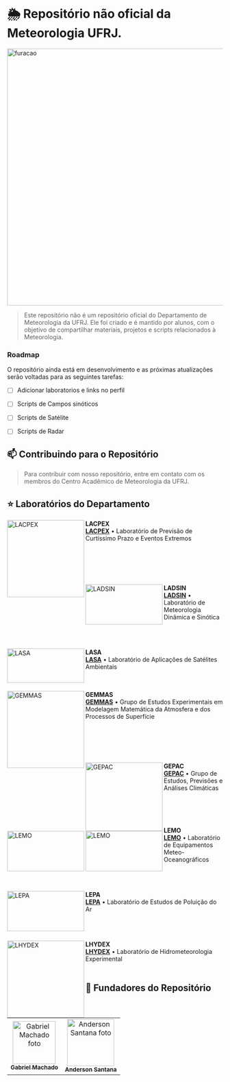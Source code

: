 # 🌦️ Repositório não oficial da Meteorologia UFRJ.

<img height=600em src="https://media.discordapp.net/attachments/1015759107220852826/1339010073699029044/file-KQAbv4hjVeGvbMpT3feCj3.png?ex=67ad29cf&is=67abd84f&hm=50074bd3f67615691596c4128bc1f05d48cd763852170d0f18f09b12a770c07b&=&format=webp&quality=lossless&width=671&height=671" alt="furacao">

> Este repositório não é um repositório oficial do Departamento de Meteorologia da UFRJ. Ele foi criado e é mantido por alunos, com o objetivo de compartilhar materiais, projetos e scripts relacionados à Meteorologia.


### Roadmap

O repositório ainda está em desenvolvimento e as próximas atualizações serão voltadas para as seguintes tarefas:


- [ ] Adicionar laboratorios e links no perfil
- [ ] Scripts de Campos sinóticos
- [ ] Scripts de Satélite
- [ ] Scripts de Radar


## 📫 Contribuindo para o Repositório

> Para contribuir com nosso repositório, entre em contato com os membros do Centro Acadêmico de Meteorologia da UFRJ.


## ⭐ Laboratórios do Departamento

[<img align="left" height="180px" width="180px" alt="LACPEX" src="https://meteorologia.igeo.ufrj.br/wp-content/uploads/2023/03/LACPEX-300x300.png"/>](https://github.com/lacpex)

**LACPEX** \
[**LACPEX**](https://github.com/lacpex) • Laboratório de Previsão de Curtíssimo Prazo e Eventos Extremos \
\
\
\
\
<br/>

[<img align="left" height="94px" width="180px" alt="LADSIN" src="https://lirp.cdn-website.com/73195942/dms3rep/multi/opt/LOGO-LADSIN--281-29-1fbe4d05-378w.png"/>](https://ladsin.com.br/)

**LADSIN** \
[**LADSIN**](https://ladsin.com.br/) • Laboratório de Meteorologia Dinâmica e Sinótica \
\
\
<br/>

[<img align="left" height="80px" width="180px" alt="LASA" src="https://meteorologia.igeo.ufrj.br/wp-content/uploads/2023/03/LASA-300x88.png"/>](https://lasa.ufrj.br/)

**LASA** \
[**LASA**](https://lasa.ufrj.br/) • Laboratório de Aplicações de Satélites Ambientais \
\
<br/>

<img align="left" height="180px" width="180px" alt="GEMMAS" src="https://meteorologia.igeo.ufrj.br/wp-content/uploads/2023/03/gemmas.jpg"/>

**GEMMAS** \
[**GEMMAS**](https://meteorologia.igeo.ufrj.br/departamento/laboratorios-de-pesquisa/) • Grupo de Estudos Experimentais em Modelagem Matemática da Atmosfera e dos Processos de Superfície \
\
\
\
\
<br/>

<img align="left" height="160px" width="180px" alt="GEPAC" src="https://meteorologia.igeo.ufrj.br/wp-content/uploads/2023/06/gepacnovo-edited.jpg"/>

**GEPAC** \
[**GEPAC**](https://meteorologia.igeo.ufrj.br/departamento/laboratorios-de-pesquisa/) • Grupo de Estudos, Previsões e Análises Climáticas \
\
\
\
<br/>

<img align="left" height="94px" width="180px" alt="LEMO" src="https://meteorologia.igeo.ufrj.br/wp-content/uploads/2023/03/logo_simcosta.png"/>
<img align="left" height="94px" width="180px" alt="LEMO" src="https://meteorologia.igeo.ufrj.br/wp-content/uploads/2023/03/logomovar-300x144.png"/>


**LEMO** \
[**LEMO**](https://simcosta.furg.br/home) • Laboratório de Equipamentos Meteo-Oceanográficos \
\
\
<br/>

<img align="left" height="94px" width="180px" alt="LEPA" src="https://meteorologia.igeo.ufrj.br/wp-content/uploads/2023/03/lepa-300x228.png"/>

**LEPA** \
[**LEPA**](https://meteorologia.igeo.ufrj.br/departamento/laboratorios-de-pesquisa/) • Laboratório de Estudos de Poluição do Ar \
\
\
<br/>

<img align="left" height="180px" width="180px" alt="LHYDEX" src="[https://meteorologia.igeo.ufrj.br/wp-content/uploads/2023/03/lhydex.png](https://lhydex.igeo.ufrj.br/)"/>

**LHYDEX** \
[**LHYDEX**](https://lhydex.igeo.ufrj.br/) • Laboratório de Hidrometeorologia Experimental \
<br/>

## 🤝 Fundadores do Repositório

<table>
  <tr>
    <td align="center">
      <a href="#" title="https://github.com/GHMachado">
        <img src="https://cdn.discordapp.com/attachments/630479813903122433/1339021786309726218/gabriel.jpg?ex=67ad34b7&is=67abe337&hm=17548c9a01df083b4cdfc037de2d1e70bae4357b7f57bb6e749bd63bf5606cf0" width="100px;" alt="Gabriel Machado foto"/><br>
        <sub>
          <b> Gabriel Machado </b>
        </sub>
      </a>
    </td>
    <td align="center">
      <a href="#" title="https://github.com/Andess2018">
        <img src="https://cdn.discordapp.com/attachments/630479813903122433/1339024223158407218/anderson2.jpg?ex=67ad36fc&is=67abe57c&hm=4ec2410cd0373a8817c5a9f71f5f15cdd09defc8f54ce9fe9bc6824f41ff8c88&" width="110px;" alt="Anderson Santana foto"/><br>
        <sub>
          <b> Anderson Santana </b>
    </td>
  </tr>
</table>

